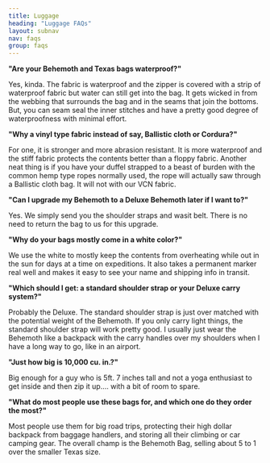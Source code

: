 ```yaml
---
title: Luggage
heading: "Luggage FAQs"
layout: subnav
nav: faqs
group: faqs
---
```



**"Are your Behemoth and Texas bags waterproof?"**

Yes, kinda. The fabric is waterproof and the zipper is covered with a strip of waterproof fabric but water can still get into the bag. It gets wicked in from the webbing that surrounds the bag and in the seams that join the bottoms. But, you can seam seal the inner stitches and have a pretty good degree of waterproofness with minimal effort.


**"Why a vinyl type fabric instead of say, Ballistic cloth or Cordura?"**

For one, it is stronger and more abrasion resistant. It is more waterproof and the stiff fabric protects the contents better than a floppy fabric. Another neat thing is if you have your duffel strapped to a beast of burden with the common hemp type ropes normally used, the rope will actually saw through a Ballistic cloth bag. It will not with our VCN fabric.


**"Can I upgrade my Behemoth to a Deluxe Behemoth later if I want to?"**

Yes. We simply send you the shoulder straps and wasit belt. There is no need to return the bag to us for this upgrade.


**"Why do your bags mostly come in a white color?"**

We use the white to mostly keep the contents from overheating while out in the sun for days at a time on expeditions. It also takes a permanent marker real well and makes it easy to see your name and shipping info in transit.


**"Which should I get: a standard shoulder strap or your Deluxe carry system?"**

Probably the Deluxe. The standard shoulder strap is just over matched with the potential weight of the Behemoth. If you only carry light things, the standard shoulder strap will work pretty good. I usually just wear the Behemoth like a backpack with the carry handles over my shoulders when I have a long way to go, like in an airport.


**"Just how big is 10,000 cu. in.?"**

Big enough for a guy who is 5ft. 7 inches tall and not a yoga enthusiast to get inside and then zip it up.... with a bit of room to spare.


**"What do most people use these bags for, and which one do they order the most?"**

Most people use them for big road trips, protecting their high dollar backpack from baggage handlers, and storing all their climbing or car camping gear. The overall champ is the Behemoth Bag, selling about 5 to 1 over the smaller Texas size.



